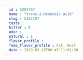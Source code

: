 ```yaml
---
  id : 5282707
  name : "trans-2-Hexenoic acid"
  slug : 5282707
  taste : 
  bitter : 0
  odor : 
  natural : 1
  flavor_profile : 
  fema_flavor_profile : Fat, Must
  date : 2019-03-26T08:47:11+01:00
---
```



